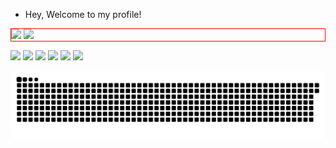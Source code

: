 - Hey, Welcome to my profile!

<div style="border: 1px solid red">
<span><img src="https://github-readme-stats.vercel.app/api?username=Guilherme-K-Santos&show_icons=true&theme=radical"></span>
<span><img src="https://github-readme-stats.vercel.app/api/top-langs/?username=Guilherme-K-Santos&layout=demo&theme=radical"></span>
</div>

<span><img src="https://img.shields.io/badge/HTML5-E34F26?style=for-the-badge&logo=html5&logoColor=white"></span>
<span><img src="https://img.shields.io/badge/CSS3-1572B6?style=for-the-badge&logo=css3&logoColor=white"></span>
<span><img src="https://img.shields.io/badge/JavaScript-F7DF1E?style=for-the-badge&logo=javascript&logoColor=black"></span>
<span><img src="https://img.shields.io/badge/Node.js-43853D?style=for-the-badge&logo=node.js&logoColor=white"></span>
<span><img src="https://img.shields.io/badge/Express.js-404D59?style=for-the-badge"></span>
<span><img src="https://img.shields.io/badge/Python-14354C?style=for-the-badge&logo=python&logoColor=white"></span>

![Snake animation](https://github.com/Guilherme-K-Santos/Guilherme-K-Santos/blob/output/github-contribution-grid-snake.svg)
